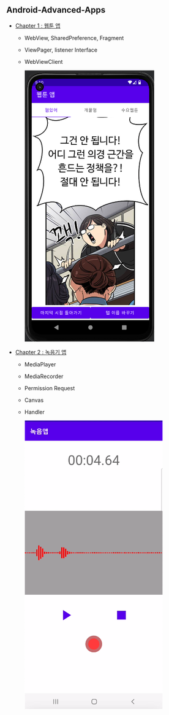## Android-Advanced-Apps

- [Chapter 1 : 웹툰 앱](https://github.com/NewTurn2017/Android-Advanced-Apps/tree/main/Chapter1)

  - WebView, SharedPreference, Fragment

  - ViewPager, listener Interface

  - WebViewClient

    ![스크린샷](./image/chapter1.png)

- [Chapter 2 : 녹음기 앱](https://github.com/NewTurn2017/Android-Advanced-Apps/tree/main/Chapter2)

  - MediaPlayer
  - MediaRecorder
  - Permission Request
  - Canvas
  - Handler

    ![스크린샷](./image/chapter2.png)
